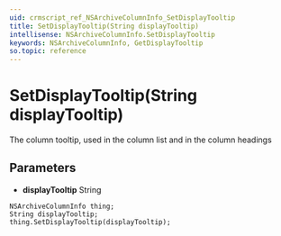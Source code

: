 ```yaml
---
uid: crmscript_ref_NSArchiveColumnInfo_SetDisplayTooltip
title: SetDisplayTooltip(String displayTooltip)
intellisense: NSArchiveColumnInfo.SetDisplayTooltip
keywords: NSArchiveColumnInfo, GetDisplayTooltip
so.topic: reference
---
```


# SetDisplayTooltip(String displayTooltip)

The column tooltip, used in the column list and in the column headings

## Parameters

* **displayTooltip** String

```crmscript
NSArchiveColumnInfo thing;
String displayTooltip;
thing.SetDisplayTooltip(displayTooltip);
```

